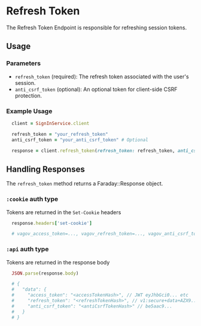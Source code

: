 # Refresh Token

The Refresh Token Endpoint is responsible for refreshing session tokens.

## Usage

### Parameters
- `refresh_token` (required): The refresh token associated with the user's session.
- `anti_csrf_token` (optional): An optional token for client-side CSRF protection.

### Example Usage
``` ruby
  client = SignInService.client

  refresh_token = "your_refresh_token"
  anti_csrf_token = "your_anti_csrf_token" # Optional

  response = client.refresh_token(refresh_token: refresh_token, anti_csrf_token: anti_csrf_token)
```

## Handling Responses
The `refresh_token` method returns a Faraday::Response object.

### `:cookie` auth type
Tokens are returned in the `Set-Cookie` headers

```ruby
  response.headers['set-cookie']

  # vagov_access_token=..., vagov_refresh_token=..., vagov_anti_csrf_token=..., vagov_info_token=...
```

### `:api` auth type
Tokens are returned in the response body

```ruby
  JSON.parse(response.body)

  # {
  #   "data": {
  #     "access_token": "<accessTokenHash>", // JWT eyJhbGci0... etc
  #     "refresh_token": "<refreshTokenHash>", // v1:secure+data+AZX9...
  #     "anti_csrf_token": "<antiCsrfTokenHash>" // be5aac9...
  #   }
  # }
```
